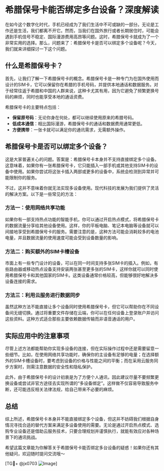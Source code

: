 # 希腊保号卡能否绑定多台设备？深度解读

在如今这个数字化时代，手机已经成为了我们生活中不可或缺的一部分。无论是工作还是生活，我们都离不开它。然而，当我们在国外旅行或者长期居住时，可能会遇到手机信号不稳定、国际漫游费用高昂等问题。这时，希腊保号卡就成为了一个非常实用的选择。那么，问题来了：希腊保号卡是否可以绑定多个设备呢？今天，我们就来详细探讨一下这个问题。

## 什么是希腊保号卡？

首先，让我们了解一下希腊保号卡的概念。希腊保号卡是一种专门为在国外使用而设计的SIM卡，它可以保留你在希腊的手机号码，并提供本地通话和数据服务。对于经常往返于希腊和中国的人群来说，这种卡尤其有用，因为它避免了频繁更换号码的麻烦，同时也能享受本地的通话资费。

希腊保号卡的主要特点包括：
- **保留原号码**：无论你身在何处，都可以继续使用原来的希腊号码。
- **低成本通信**：相比国际漫游，希腊保号卡的通话和数据费用通常更低。
- **方便携带**：一张卡就可以满足你的通讯需求，无需额外操作。

## 希腊保号卡是否可以绑定多个设备？

这是大家普遍关心的问题。答案是：希腊保号卡本身并不支持直接绑定多个设备。这意味着，如果你有一张希腊保号卡，它只能插入一部手机或其他支持SIM卡的设备中使用。如果你尝试将这张卡插入两部或更多的设备中，系统会检测到异常并可能限制你的服务。

不过，这并不意味着你就无法实现多设备使用。现代科技的发展为我们提供了灵活的解决方案。以下是一些常见的方法：

### 方法一：使用网络共享功能

如果你有一部支持热点功能的智能手机，你可以通过开启热点模式，将希腊保号卡的数据流量分享给其他设备使用。这样，你的平板电脑、笔记本电脑等设备就可以间接地享受到希腊保号卡的服务。需要注意的是，这种方法可能会消耗较多的电池电量，并且数据流量的使用速度可能会受到设备数量的影响。

### 方法二：购买额外的SIM卡槽设备

市面上有一些专门设计的设备，可以在同一时间支持多张SIM卡的插入。例如，有些路由器或移动热点设备支持安装两张甚至更多张的SIM卡，这样你就可以同时使用希腊保号卡和其他国家的SIM卡。这类设备通常价格较高，但能够很好地解决多设备连接的需求。

### 方法三：利用云服务进行数据同步

虽然这种方法不能直接让多个设备同时使用希腊保号卡，但它可以帮助你在不同设备间无缝切换。通过将重要文件存储在云端，你可以在任何设备上登录账户并访问这些资料。这种方式适合那些主要依赖数据传输而非语音通话的用户。

## 实际应用中的注意事项

尽管上述方法都能帮助你实现多设备的连接，但在实际操作过程中还是需要留意一些细节。比如，在使用网络共享功能时，确保你的主设备有足够的电量；在选择额外的SIM卡槽设备时，要考虑到设备的价格与性能之间的平衡；而在采用云服务同步方案时，则需注意数据的安全性和隐私保护。

此外，由于希腊保号卡的设计初衷是为了方便个人通讯，因此建议尽量不要频繁更换设备或尝试非官方途径去实现所谓的“多设备绑定”。这样做不仅容易导致服务中断，还可能违反相关法律法规，给自己带来不必要的麻烦。

## 总结

综上所述，希腊保号卡本身并不能直接绑定多个设备，但这并不妨碍我们根据自身情况寻找合适的替代方案来满足多设备使用的需要。无论是通过开启热点模式、选购专业设备还是借助云服务技术，只要合理规划并谨慎执行，就能有效应对各种场景下的通讯挑战。

希望这篇文章能为你解答关于希腊保号卡能否绑定多台设备的疑惑！如果你还有其他疑问，欢迎随时提问交流哦～

[TG💪+ @jx0703 ![Image](https://github.com/user-attachments/assets/dbca1d08-cadb-493c-b0ec-ad6f7a83f270)]